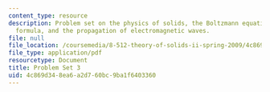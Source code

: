 ```yaml
---
content_type: resource
description: Problem set on the physics of solids, the Boltzmann equation, the Kubo
  formula, and the propagation of electromagnetic waves.
file: null
file_location: /coursemedia/8-512-theory-of-solids-ii-spring-2009/4c869d348ea6a2d760bc9ba1f6403360_MIT8_512s09_2004_pset03.pdf
file_type: application/pdf
resourcetype: Document
title: Problem Set 3
uid: 4c869d34-8ea6-a2d7-60bc-9ba1f6403360
---
```

